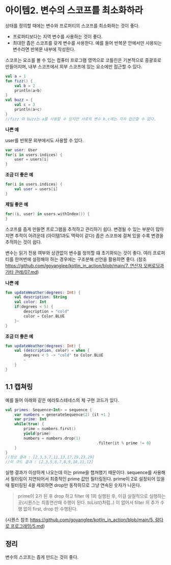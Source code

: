 # 아이템2. 변수의 스코프를 최소화하라

상태를 정의할 때에는 변수와 프로퍼티의 스코프를 최소화하는 것이 좋다.

- 프로퍼티보다는 지역 변수를 사용하는 것이 좋다.
- 최대한 좁은 스코프를 갖게 변수를 사용한다. 예를 들어 반복문  안에서만 사용되는 변수라면 반복문 내부에 작성한다.

스코프는 요소를 볼 수 있는 컴퓨터 프로그램 영역으로 코틀린은 기본적으로 중괄호로 만들어지며, 내부 스코프에서 외부 스코프에 있는 요소에만 접근할 수 있다.

```kotlin
val a = 1
fun fizz() {
	val b = 2
	println(a+b)
}
val buzz = {
	val c = 3
	println(a+c)
}
//fizz 와 buzz는 a를 사용할 수 있지만 서로의 변수 b,c에는 각자 접근할 수 없다.
```

**나쁜 예**

user를 반복문 외부에서도 사용할 수 있다.

```kotlin
var user: User
for(i in users.indices) {
	user = users[i]
}
```

**조금 더 좋은 예**

```kotlin
for(i in users.indices) {
	val user = users[i]
}
```

**제일 좋은 예**

```kotlin
for((i, user) in users.withIndex()) {
}
```

스코프를 좁게 만들면 프로그램을 추적하고 관리하기 쉽다. 변경될 수 있는 부분이 많아지면 추적이 어려운데 (아이템1과도 맥락이 같다) 좁은 스코프에 걸쳐 있을 수록 변경을 추적하는 것이 쉽다.

변수는 읽기 전용 여부와 상관없이 변수를 정의할 떄 초기화되는 것이 좋다. 여러 프로퍼티를 한꺼번에 설정해야 하는 경우에는 구조분해 선언을 활용하면 좋다. (참조 [https://github.com/goyanglee/kotlin_in_action/blob/main/7. 연산자 오버로딩과 기타 관례/07.md](https://github.com/goyanglee/kotlin_in_action/blob/main/7.%20%EC%97%B0%EC%82%B0%EC%9E%90%20%EC%98%A4%EB%B2%84%EB%A1%9C%EB%94%A9%EA%B3%BC%20%EA%B8%B0%ED%83%80%20%EA%B4%80%EB%A1%80/07.md))

**나쁜 예**

```kotlin
fun updateWeather(degrees: Int) {
	val description: String
	val color: Int
	if(degrees < 5) { 
		description = "cold"
		color = Color.BLUE
	}~
}
```

**조금 더 좋은 예**

```kotlin
fun updateWeather(degrees: Int) {
	val (description, color) = when {
		degrees < 5 -> "cold" to Color.BLUE
		~
	}
}
```

## 1.1 캡쳐링

예를 들어 아래와 같은 에라토스테네스의 체 구현 코드가 있다.

```kotlin
val primes: Sequence<Int> = sequence {
	var numbers = generateSequence(2) {it +1 }
	var prime: Int
	while(true) {
		prime = numbers.first()
		yield(prime)
		numbers = numbers.drop(1)
										.filter{it % prime != 0}
	}
}
//정상 결과 : [2,3,5,7,11,13,17,19,23,29]
//이 코드 결과 : [2,3,5,6,7,8,9,10,11,12]
```

실행 결과가 이상하게 나오는데 이는 prime을 챕쳐했기 때문이다. sequence를 사용해서 필터링이 지연되어서 최종적인 prime 값만 필터링된다. prime이 2로 설정되어 있을 때 필터링된 4을 제외하면 drop만 동작하므로 그냥 연속된 숫자가 나온다.
> prime이 2가 된 후 drop 하고 filter 에 1회 실행된 후, 이걸 실질적으로 실행하는 곳(시퀀스는 최종연산때 수행이 된다. toList()처럼..) 이 없어서 filter 의 추가 수행 없이 first, drop 만 수행된다.

(시퀀스 참조 [https://github.com/goyanglee/kotlin_in_action/blob/main/5. 람다로 프로그래밍/5.md](https://github.com/goyanglee/kotlin_in_action/blob/main/5.%20%EB%9E%8C%EB%8B%A4%EB%A1%9C%20%ED%94%84%EB%A1%9C%EA%B7%B8%EB%9E%98%EB%B0%8D/5.md))

## 정리

변수의 스코프는 좁게 만드는 것이 좋다.
